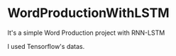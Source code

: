 # WordProductionWithLSTM

It's a simple Word Production project with RNN-LSTM

I used Tensorflow's datas.
